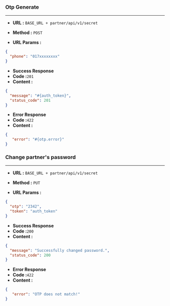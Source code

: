 ### Otp Generate
___

* **URL :** `BASE_URL + partner/api/v1/secret`

* **Method :** `POST`

* **URL Params :**

```json
{
  "phone": "017xxxxxxxx"
}
```
* **Success Response**
* **Code :**`201`
* **Content :**
```json
{
  "message": "#{auth_token}",
  "status_code": 201
}
```
* **Error Response**
* **Code :**`422`
* **Content :**
```json
{
   "error": "#{otp.error}"
}
```
### Change partner's password
___

* **URL :** `BASE_URL + partner/api/v1/secret`

* **Method :** `PUT`

* **URL Params :**

```json
{
  "otp": "2342",
  "token": "auth_token"
}
```
* **Success Response**
* **Code :**`200`
* **Content :**
```json
{
  "message": "Successfully changed password.",
  "status_code": 200
}
```
* **Error Response**
* **Code :**`422`
* **Content :**
```json
{
   "error": "OTP does not match!"
}
```
